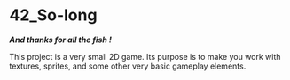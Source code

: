 # 42_So-long

***And thanks for all the fish !***

This project is a very small 2D game.
Its purpose is to make you work with textures, sprites,
and some other very basic gameplay elements.

